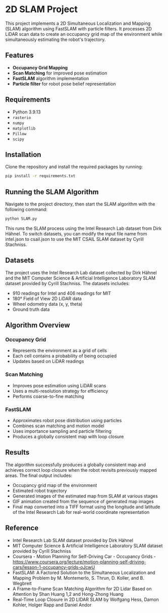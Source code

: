# 2D SLAM Project

This project implements a 2D Simultaneous Localization and Mapping (SLAM) algorithm using FastSLAM with particle filters. It processes 2D LiDAR scan data to create an occupancy grid map of the environment while simultaneously estimating the robot's trajectory.

## Features
- **Occupancy Grid Mapping**
- **Scan Matching** for improved pose estimation
- **FastSLAM** algorithm implementation
- **Particle filter** for robot pose belief representation

## Requirements
- Python 3.9.13
- `rasterio`
- `numpy`
- `matplotlib`
- `Pillow`
- `scipy`

## Installation
Clone the repository and install the required packages by running:

```bash
pip install -r requirements.txt
```

## Running the SLAM Algorithm
Navigate to the project directory, then start the SLAM algorithm with the following command:
```bash
python SLAM.py
```

This runs the SLAM process using the Intel Research Lab dataset from Dirk Hähnel. 
To switch datasets, you can modify the input file name from intel.json to csail.json to use the MIT CSAIL SLAM dataset by Cyrill Stachniss.

## Datasets
The project uses the Intel Research Lab dataset collected by Dirk Hähnel and the MIT Computer Science & Artificial Intelligence Laboratory SLAM dataset provided by Cyrill Stachniss. The datasets includes:
- 910 readings for Intel and 406 readings for MIT
- 180° Field of View 2D LiDAR data
- Wheel odometry data (x, y, theta)
- Ground truth data

## Algorithm Overview

### Occupancy Grid
- Represents the environment as a grid of cells
- Each cell contains a probability of being occupied
- Updates based on LiDAR readings

### Scan Matching
- Improves pose estimation using LiDAR scans
- Uses a multi-resolution strategy for efficiency
- Performs coarse-to-fine matching

### FastSLAM
- Approximates robot pose distribution using particles
- Combines scan matching and motion model
- Uses importance sampling and particle filtering
- Produces a globally consistent map with loop closure

## Results
The algorithm successfully produces a globally consistent map and achieves correct loop closure when the robot revisits previously mapped areas. The final output includes:
- Occupancy grid map of the environment
- Estimated robot trajectory
- Generated images of the estimated map from SLAM at various stages
- GIF animation created from the sequence of generated map images
- Final map converted into a TIFF format using the longitude and latitude of the Intel Research Lab for real-world coordinate representation

## Reference
- Intel Research Lab SLAM dataset provided by Dirk Hähnel
- MIT Computer Science & Artificial Intelligence Laboratory SLAM dataset provided by Cyrill Stachniss
- Coursera - Motion Planning for Self-Driving Car - Occupancy Grids - https://www.coursera.org/lecture/motion-planning-self-driving-cars/lesson-1-occupancy-grids-oJcwU
- FastSLAM: A Factored Solution to the Simultaneous Localization and Mapping Problem by M. Montemerlo, S. Thrun, D. Koller, and B. Wegbreit
- A Frame-to-Frame Scan Matching Algorithm for 2D Lidar Based on Attention by Shan Huang 1,2 and Hong-Zhong Huang
- Real-Time Loop Closure in 2D LIDAR SLAM by Wolfgang Hess, Damon Kohler, Holger Rapp and Daniel Andor
